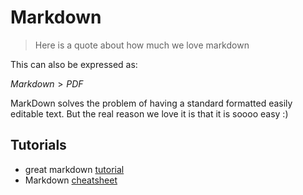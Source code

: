 # Markdown

>Here is a quote about how much we love markdown

This can also be expressed as:

$Markdown > PDF$


MarkDown solves the problem of having a standard formatted easily editable text. But the real reason we love it is that it is soooo easy :)

## Tutorials

- great markdown [tutorial](https://www.markdowntutorial.com/)
- Markdown [cheatsheet](https://github.com/adam-p/markdown-here/wiki/Markdown-Cheatsheet)
